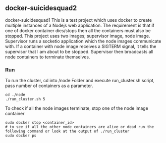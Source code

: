 ## docker-suicidesquad2
docker-suicidesquad1
This is a test project which uses docker to create multiple instances of a Nodejs web application. The requirement is that if one of docker container dies/stops then all the containers must also be stopped. This project uses two images; supervisor image, node image. Supervisor runs a socketio application which the node images communicate with. If a container with node image receives a SIGTERM signal, it tells the supervisor that I am about to be stopped. Supervisor then broadcasts all node containers to terminate themselves.
### Run
To run the cluster, cd into /node Folder and execute run_cluster.sh script, pass number of containers as a parameter.
````
cd ./node
./run_cluster.sh 5
````
To check if all the node images terminate, stop one of the node image container
````
sudo docker stop <container_id>
# to see if all the other node containers are alive or dead run the following command or look at the output of ./run_cluster
sudo docker ps
````
